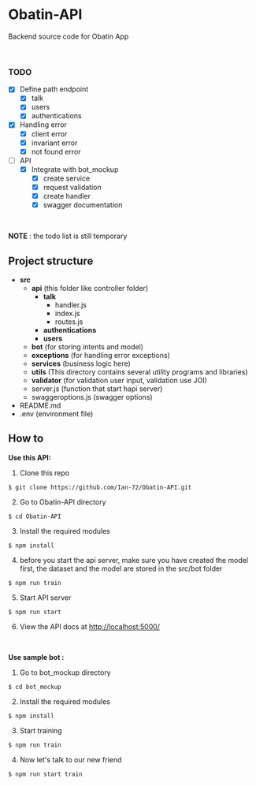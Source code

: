 # Obatin-API
Backend source code for Obatin App

&nbsp;

### TODO
- [x] Define path endpoint
  - [x] talk
  - [x] users
  - [x] authentications
- [x] Handling error
  - [x] client error
  - [x] invariant error
  - [x] not found error
- [ ] API
  - [x] Integrate with bot_mockup
    - [x] create service
    - [x] request validation
    - [x] create handler
    - [x] swagger documentation

&nbsp;

**NOTE** : the todo list is still temporary
## Project structure 

* **src**
  * **api** (this folder like controller folder)
    * **talk**
      * handler.js
      * index.js
      * routes.js
    * **authentications**
    * **users**
  * **bot** (for storing intents and model)
  * **exceptions** (for handling error exceptions)
  * **services** (business logic here)
  * **utils** (This directory contains several utility programs and libraries)
  * **validator** (for validation user input, validation use JOI)
  * server.js (function that start hapi server)
  * swaggeroptions.js (swagger options)
* README.md
* .env (environment file)

## How to

**Use this API:** 
1) Clone this repo
```
$ git clone https://github.com/Ian-72/Obatin-API.git
```

2) Go to Obatin-API directory
```
$ cd Obatin-API
```

3) Install the required modules
```
$ npm install
```

4) before you start the api server, make sure you have created the model first, the dataset and the model are stored in the src/bot folder
```
$ npm run train
```

5) Start API server
```
$ npm run start
```

6) View the API docs at
[http://localhost:5000/](http://localhost:5000/)

&nbsp;

**Use sample bot :**

1) Go to bot_mockup directory
```
$ cd bot_mockup
```

2) Install the required modules
```
$ npm install
```

3) Start training
```
$ npm run train
```

4) Now let's talk to our new friend
```
$ npm run start train
```
